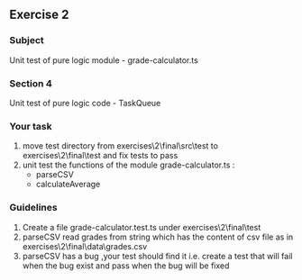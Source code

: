 <h2>Exercise 2</h2>

<h3>Subject</h3> 
Unit test of pure logic module - grade-calculator.ts  

<h3>Section 4 </h3>
Unit test of pure logic code - TaskQueue

<h3>Your task</h3>
<ol>
<li>move test directory from exercises\2\final\src\test to exercises\2\final\test and fix tests to pass</li>
<li>
unit test the functions of the module grade-calculator.ts :
<ul>
<li>parseCSV</li>
<li>calculateAverage</li>
</ul>
</li>
</ol>

<h3>Guidelines</h3>
<ol>
<li>Create a file grade-calculator.test.ts under exercises\2\final\test</li>
<li>parseCSV read grades from string which has the content of csv file as in exercises\2\final\data\grades.csv</li>
<li>parseCSV has a bug ,your test should find it i.e. create a test that will fail when the bug exist and pass when the bug will be fixed</li>
</ol>
